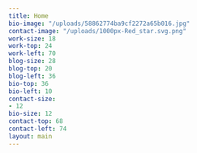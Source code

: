 ```yaml
---
title: Home
bio-image: "/uploads/58862774ba9cf2272a65b016.jpg"
contact-image: "/uploads/1000px-Red_star.svg.png"
work-size: 18
work-top: 24
work-left: 70
blog-size: 28
blog-top: 20
blog-left: 36
bio-top: 36
bio-left: 10
contact-size:
- 12
bio-size: 12
contact-top: 68
contact-left: 74
layout: main
---
```



